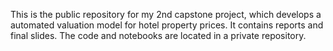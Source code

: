 This is the public repository for my 2nd capstone project, which develops a automated valuation model for hotel property prices.  It contains reports and final slides. The code and notebooks are located in a private repository.